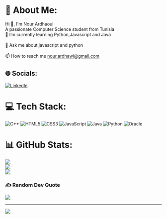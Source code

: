 # 💫 About Me:
 Hi 👋, I'm Nour Ardhaoui<br>A passionate Computer Science student from Tunisia<br>🌱 I’m currently learning Python,Javascript and Java<br><br>💬 Ask me about javascript and python<br><br>📫 How to reach me nour.ardhawi@gmail.com


## 🌐 Socials:
[![LinkedIn](https://img.shields.io/badge/LinkedIn-%230077B5.svg?logo=linkedin&logoColor=white)](https://linkedin.com/in/nour-ardhaoui-cs) 

# 💻 Tech Stack:
![C++](https://img.shields.io/badge/c++-%2300599C.svg?style=for-the-badge&logo=c%2B%2B&logoColor=white) ![HTML5](https://img.shields.io/badge/html5-%23E34F26.svg?style=for-the-badge&logo=html5&logoColor=white) ![CSS3](https://img.shields.io/badge/css3-%231572B6.svg?style=for-the-badge&logo=css3&logoColor=white) ![JavaScript](https://img.shields.io/badge/javascript-%23323330.svg?style=for-the-badge&logo=javascript&logoColor=%23F7DF1E) ![Java](https://img.shields.io/badge/java-%23ED8B00.svg?style=for-the-badge&logo=openjdk&logoColor=white) ![Python](https://img.shields.io/badge/python-3670A0?style=for-the-badge&logo=python&logoColor=ffdd54) ![Oracle](https://img.shields.io/badge/Oracle-F80000?style=for-the-badge&logo=oracle&logoColor=white)
# 📊 GitHub Stats:
![](https://github-readme-stats.vercel.app/api?username=nour2003-coder&theme=default&hide_border=false&include_all_commits=false&count_private=false)<br/>
![](https://github-readme-streak-stats.herokuapp.com/?user=nour2003-coder&theme=default&hide_border=false)<br/>
![](https://github-readme-stats.vercel.app/api/top-langs/?username=nour2003-coder&theme=default&hide_border=false&include_all_commits=false&count_private=false&layout=compact)

### ✍️ Random Dev Quote
![](https://quotes-github-readme.vercel.app/api?type=horizontal&theme=radical)

---
[![](https://visitcount.itsvg.in/api?id=nour2003&label=Profile%20Views&color=0&icon=6&pretty=false)](https://visitcount.itsvg.in)
<!-- Proudly created with GPRM ( https://gprm.itsvg.in ) -->

